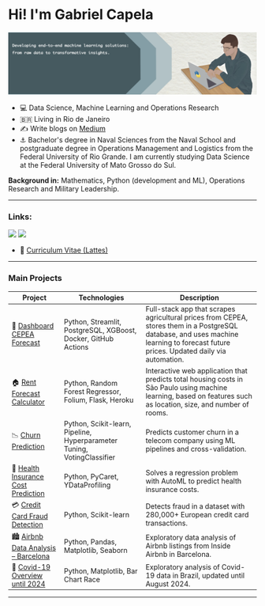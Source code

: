 # Hi! I'm Gabriel Capela
  
  <img src="image.png" >
</p>


- :computer: Data Science, Machine Learning and Operations Research 
- :brazil: Living in Rio de Janeiro
- :writing_hand: Write blogs on [Medium](https://medium.com/@gabrielcapela)
- :anchor: Bachelor's degree in Naval Sciences from the Naval School and postgraduate degree in Operations Management and Logistics from the Federal University of Rio Grande. I am currently studying Data Science at the Federal University of Mato Grosso do Sul.

**Background in:** Mathematics, Python (development and ML), Operations Research and Military Leadership.

---


### Links:



[<img src="https://img.shields.io/badge/LinkedIn-0077B5?style=for-the-badge&logo=linkedin&logoColor=white"/>](https://www.linkedin.com/in/gabrielcapela)
[<img src="https://img.shields.io/badge/Medium-12100E?style=for-the-badge&logo=medium&logoColor=white" />](https://medium.com/@gabrielcapela)
<!-- Este é um comentário e não será exibido
[<img src="https://img.shields.io/badge/Kaggle-20BEFF?style=for-the-badge&logo=Kaggle&logoColor=white" />](https://www.kaggle.com/gabrielcapela/)  -->

* :page_facing_up: [Curriculum Vitae (Lattes)](http://lattes.cnpq.br/9498483432817080)
---

### Main Projects

| Project | Technologies | Description |
|--------|--------------|-------------|
| 🌾 [Dashboard CEPEA Forecast](https://github.com/gabrielcapela/dashboard-cepea) | Python, Streamlit, PostgreSQL, XGBoost, Docker, GitHub Actions | Full-stack app that scrapes agricultural prices from CEPEA, stores them in a PostgreSQL database, and uses machine learning to forecast future prices. Updated daily via automation. |
| 🏠 [Rent Forecast Calculator](https://github.com/gabrielcapela/rent-predict-sp) | Python, Random Forest Regressor, Folium, Flask, Heroku | Interactive web application that predicts total housing costs in São Paulo using machine learning, based on features such as location, size, and number of rooms. |
| 📉 [Churn Prediction](https://github.com/gabrielcapela/Churn-Prediction.git) | Python, Scikit-learn, Pipeline, Hyperparameter Tuning, VotingClassifier | Predicts customer churn in a telecom company using ML pipelines and cross-validation. |
| 🏥 [Health Insurance Cost Prediction](https://github.com/gabrielcapela/AutoML_Regression.git) | Python, PyCaret, YDataProfiling | Solves a regression problem with AutoML to predict health insurance costs. |
| 💳 [Credit Card Fraud Detection](https://github.com/gabrielcapela/Credit-Card-Fraud-Detection-.git) | Python, Scikit-learn | Detects fraud in a dataset with 280,000+ European credit card transactions. |
| 🏙️ [Airbnb Data Analysis – Barcelona](https://github.com/gabrielcapela/Airbnb_Barcelona.git) | Python, Pandas, Matplotlib, Seaborn | Exploratory data analysis of Airbnb listings from Inside Airbnb in Barcelona. |
| 🦠 [Covid-19 Overview until 2024](https://github.com/gabrielcapela/Panorama_Covid-19.git) | Python, Matplotlib, Bar Chart Race | Exploratory analysis of Covid-19 data in Brazil, updated until August 2024. |

---
